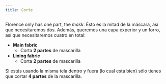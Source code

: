 ```yaml
---
title: Corte
---
```


Florence only has one part, the *mask*. Ésto es la mitad de la máscara, así que necesitaremos dos. Además, queremos una capa experior y un forro, así que necesitaremos cuatro en total:

 - **Main fabric**
   - Corta **2 partes** de mascarilla
 - **Lining fabric**
   - Corta **2 partes** de mascarilla

Si estás usando la misma tela dentro y fuera (lo cual está bien) sólo tienes que cortar **4 partes** de la mascarilla.

